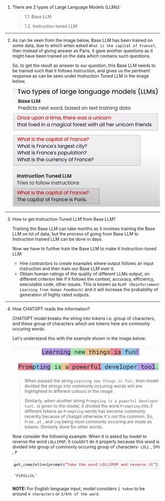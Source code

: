 1. There are 2 types of Large Language Models (LLMs):
    > 1.1. Base LLM

    > 1.2. Instruction tuned LLM

<hr>

2)  As can be seen from the image below, Base LLM has been trained on some data, due to which when asked `What is the capital of France?`, then instead of giving answer as Paris, it gave another questions as it might have been trained on the data which contains such questions.

    So, to get the result as answer to our question, this Base LLM needs to be trained such that it follows instruction, and gives us the pertinent response as can be seen under Instruction Tuned LLM in the image below.
        
    
    ![alt text](/images/TypesofLLM.png)

<hr>

3) How to get Instruction-Tuned LLM from Base LLM?

    Training the Base LLM can take months as it involves training the Base LLM on lot of data, but the process of going from Base LLM to Instruction trained LLM can be done in days.

    Now we have to further train the Base LLM to make it Instruction-tuned LLM:

    * Hire contractors to create examples where output follows an input instruction and then train our Base LLM over it.
    * Obtain human-ratings of the quality of different LLMs output, on different criterion like if it follows the context, accuracy, efficiency, executable code, other issues. This is known as `RLHF (Reinforcement Learning from Human Feedback)` and it will increase the probability of generation of highly rated outputs.


<hr>

4) How CHATGPT reads the information?

    CHATGPT model breaks the string into tokens i.e. group of characters, and these group 
    of characters which are tokens here are commonly occuring words.

    Let's understand this with the example shown in the image below: 

    ![alt text](/images/ChatgptReadingPattern.png)

    > When passed the string `Learning new things is fun!`, then model divided the strings 
    into commonly occuring words whi are highlighted in different colours in the image.

    > Similarly, when another string `Prompting is a powerful developer tool.` is given to the model,
    it divided the word `Prompting` into 3 different tokens as `Prompting` words has become commonly
    recently because of chatgpt otherwise it's not tha common. So, `Prom` , `pt` , and `ing` being 
    most commonly occuring are made as tokens. SImilarly done for other words.

    Now consider the following example: When it is asked by model to reverse the word `LOLLIPOP`,
    it couldn't do it properly because this word is divided into group of commonly occuring 
    group of characters- `LOLL` , `IPO` , `P`

    ![alt text](/images/lollipop.png)

    <b>NOTE: </b> For English language input, model considers `1 token` to be around `4 characters` or `3/4th of the word`.

    